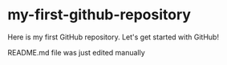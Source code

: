 # my-first-github-repository
Here is my first GitHub repository. Let's get started with GitHub!

README.md file was just edited manually
